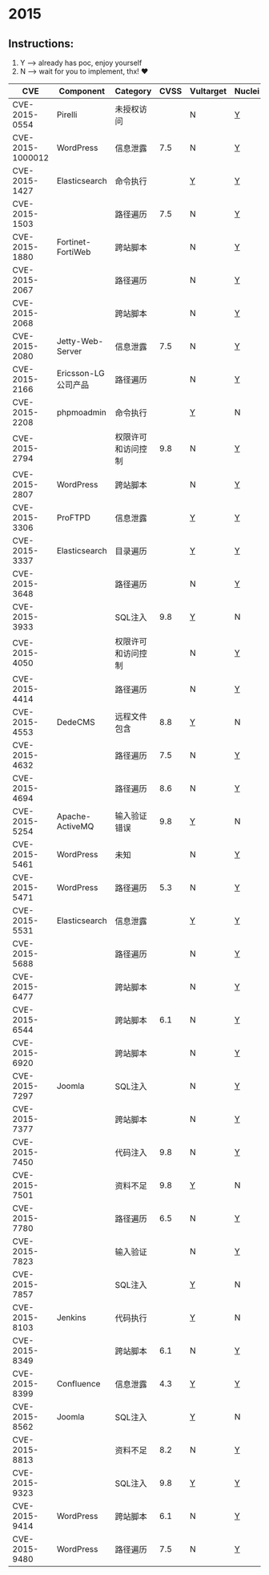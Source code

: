 # 2015

## Instructions:

1. Y --> already has poc, enjoy yourself
2. N --> wait for you to implement, thx! :heart:

| CVE | Component | Category | CVSS | Vultarget | Nuclei | Xray | pocsuite2 | pocsuite3 | goby | others |
|-----|-----------|----------|------|-----------|--------|------|-----------|-----------|------|--------|
| CVE-2015-0554 | Pirelli | 未授权访问 |  | N | [Y](CVE-2015-0554/poc/nuclei/) | N | N | N | N | [Y](CVE-2015-0554/poc/others/) |
| CVE-2015-1000012 | WordPress | 信息泄露 | 7.5 | N | [Y](CVE-2015-1000012/poc/nuclei/) | N | N | N | N | N |
| CVE-2015-1427 | Elasticsearch | 命令执行 |  | [Y](CVE-2015-1427/vultarget/) | [Y](CVE-2015-1427/poc/nuclei/) | [Y](CVE-2015-1427/poc/xray/) | N | N | [Y](CVE-2015-1427/poc/goby/) | [Y](CVE-2015-1427/poc/others/) |
| CVE-2015-1503 |  | 路径遍历 | 7.5 | N | [Y](CVE-2015-1503/poc/nuclei/) | N | N | N | N | [Y](CVE-2015-1503/poc/others/) |
| CVE-2015-1880 | Fortinet-FortiWeb | 跨站脚本 |  | N | [Y](CVE-2015-1880/poc/nuclei/) | N | N | N | N | N |
| CVE-2015-2067 |  | 路径遍历 |  | N | [Y](CVE-2015-2067/poc/nuclei/) | N | N | N | N | [Y](CVE-2015-2067/poc/others/) |
| CVE-2015-2068 |  | 跨站脚本 |  | N | [Y](CVE-2015-2068/poc/nuclei/) | N | N | N | N | [Y](CVE-2015-2068/poc/others/) |
| CVE-2015-2080 | Jetty-Web-Server | 信息泄露 | 7.5 | N | [Y](CVE-2015-2080/poc/nuclei/) | N | N | N | N | [Y](CVE-2015-2080/poc/others/) |
| CVE-2015-2166 | Ericsson-LG公司产品 | 路径遍历 |  | N | [Y](CVE-2015-2166/poc/nuclei/) | N | N | N | N | [Y](CVE-2015-2166/poc/others/) |
| CVE-2015-2208 | phpmoadmin | 命令执行 |  | [Y](CVE-2015-2208/vultarget/) | N | N | N | N | N | [Y](CVE-2015-2208/poc/others/) |
| CVE-2015-2794 |  | 权限许可和访问控制 | 9.8 | N | [Y](CVE-2015-2794/poc/nuclei/) | N | N | N | N | [Y](CVE-2015-2794/poc/others/) |
| CVE-2015-2807 | WordPress | 跨站脚本 |  | N | [Y](CVE-2015-2807/poc/nuclei/) | N | N | N | N | N |
| CVE-2015-3306 | ProFTPD | 信息泄露 |  | [Y](CVE-2015-3306/vultarget/) | [Y](CVE-2015-3306/poc/nuclei/) | N | N | N | N | [Y](CVE-2015-3306/poc/others/) |
| CVE-2015-3337 | Elasticsearch | 目录遍历 |  | [Y](CVE-2015-3337/vultarget/) | [Y](CVE-2015-3337/poc/nuclei/) | [Y](CVE-2015-3337/poc/xray/) | N | N | N | [Y](CVE-2015-3337/poc/others/) |
| CVE-2015-3648 |  | 路径遍历 |  | N | [Y](CVE-2015-3648/poc/nuclei/) | N | N | N | N | N |
| CVE-2015-3933 |  | SQL注入 | 9.8 | [Y](CVE-2015-3933/vultarget/) | N | N | N | N | N | [Y](CVE-2015-3933/poc/others/) |
| CVE-2015-4050 |  | 权限许可和访问控制 |  | N | [Y](CVE-2015-4050/poc/nuclei/) | N | N | N | N | N |
| CVE-2015-4414 |  | 路径遍历 |  | N | [Y](CVE-2015-4414/poc/nuclei/) | N | N | N | N | [Y](CVE-2015-4414/poc/others/) |
| CVE-2015-4553 | DedeCMS | 远程文件包含 | 8.8 | [Y](CVE-2015-4553/vultarget/) | N | N | N | N | N | [Y](CVE-2015-4553/poc/others/) |
| CVE-2015-4632 |  | 路径遍历 | 7.5 | N | [Y](CVE-2015-4632/poc/nuclei/) | N | N | N | N | [Y](CVE-2015-4632/poc/others/) |
| CVE-2015-4694 |  | 路径遍历 | 8.6 | N | [Y](CVE-2015-4694/poc/nuclei/) | N | N | N | N | N |
| CVE-2015-5254 | Apache-ActiveMQ | 输入验证错误 | 9.8 | [Y](CVE-2015-5254/vultarget/) | N | N | N | N | N | [Y](CVE-2015-5254/poc/others/) |
| CVE-2015-5461 | WordPress | 未知 |  | N | [Y](CVE-2015-5461/poc/nuclei/) | N | N | N | N | N |
| CVE-2015-5471 | WordPress | 路径遍历 | 5.3 | N | [Y](CVE-2015-5471/poc/nuclei/) | N | N | N | N | [Y](CVE-2015-5471/poc/others/) |
| CVE-2015-5531 | Elasticsearch | 信息泄露 |  | [Y](CVE-2015-5531/vultarget/) | [Y](CVE-2015-5531/poc/nuclei/) | [Y](CVE-2015-5531/poc/xray/) | N | N | N | [Y](CVE-2015-5531/poc/others/) |
| CVE-2015-5688 |  | 路径遍历 |  | N | [Y](CVE-2015-5688/poc/nuclei/) | N | N | N | N | N |
| CVE-2015-6477 |  | 跨站脚本 |  | N | [Y](CVE-2015-6477/poc/nuclei/) | N | N | N | N | N |
| CVE-2015-6544 |  | 跨站脚本 | 6.1 | N | [Y](CVE-2015-6544/poc/nuclei/) | N | N | N | N | N |
| CVE-2015-6920 |  | 跨站脚本 |  | N | [Y](CVE-2015-6920/poc/nuclei/) | N | N | N | N | N |
| CVE-2015-7297 | Joomla | SQL注入 |  | N | [Y](CVE-2015-7297/poc/nuclei/) | [Y](CVE-2015-7297/poc/xray/) | N | N | N | [Y](CVE-2015-7297/poc/others/) |
| CVE-2015-7377 |  | 跨站脚本 |  | N | [Y](CVE-2015-7377/poc/nuclei/) | N | N | N | N | N |
| CVE-2015-7450 |  | 代码注入 | 9.8 | N | [Y](CVE-2015-7450/poc/nuclei/) | N | N | N | N | [Y](CVE-2015-7450/poc/others/) |
| CVE-2015-7501 |  | 资料不足 | 9.8 | [Y](CVE-2015-7501/vultarget/) | N | N | N | N | N | [Y](CVE-2015-7501/poc/others/) |
| CVE-2015-7780 |  | 路径遍历 | 6.5 | N | [Y](CVE-2015-7780/poc/nuclei/) | N | N | N | N | N |
| CVE-2015-7823 |  | 输入验证 |  | N | [Y](CVE-2015-7823/poc/nuclei/) | N | N | N | N | N |
| CVE-2015-7857 |  | SQL注入 |  | [Y](CVE-2015-7857/vultarget/) | N | N | N | N | N | [Y](CVE-2015-7857/poc/others/) |
| CVE-2015-8103 | Jenkins | 代码执行  |  | [Y](CVE-2015-8103/vultarget/) | N | N | N | N | N | [Y](CVE-2015-8103/poc/others/) |
| CVE-2015-8349 |  | 跨站脚本 | 6.1 | N | [Y](CVE-2015-8349/poc/nuclei/) | N | N | N | N | N |
| CVE-2015-8399 | Confluence | 信息泄露 | 4.3 | [Y](CVE-2015-8399/vultarget/) | [Y](CVE-2015-8399/poc/nuclei/) | [Y](CVE-2015-8399/poc/xray/) | N | N | N | [Y](CVE-2015-8399/poc/others/) |
| CVE-2015-8562 | Joomla | SQL注入 |  | [Y](CVE-2015-8562/vultarget/) | N | N | N | N | N | [Y](CVE-2015-8562/poc/others/) |
| CVE-2015-8813 |  | 资料不足 | 8.2 | N | [Y](CVE-2015-8813/poc/nuclei/) | N | N | N | N | N |
| CVE-2015-9323 |  | SQL注入 | 9.8 | [Y](CVE-2015-9323/vultarget/) | [Y](CVE-2015-9323/poc/nuclei/) | N | N | N | N | N |
| CVE-2015-9414 | WordPress | 跨站脚本 | 6.1 | N | [Y](CVE-2015-9414/poc/nuclei/) | N | N | N | N | N |
| CVE-2015-9480 | WordPress | 路径遍历 | 7.5 | N | [Y](CVE-2015-9480/poc/nuclei/) | N | N | N | N | N |
